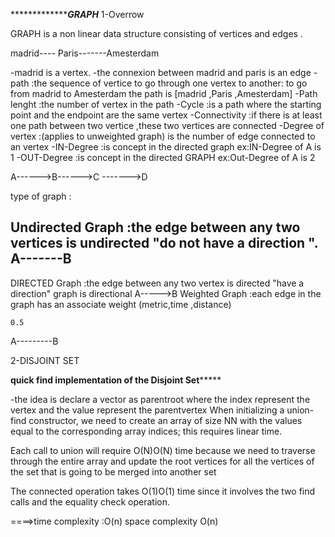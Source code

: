 ********************************GRAPH*******************
1-Overrow 

GRAPH is a  non linear data structure  consisting of vertices and edges  .

madrid---- Paris-------Amesterdam 

-madrid is a vertex.
-the connexion  between madrid and paris is an edge 
-path :the sequence of vertice to go through one vertex to another:
to go  from madrid to Amesterdam the path is [madrid ,Paris ,Amesterdam]
-Path lenght :the number of vertex in the path 
-Cycle :is a path where the starting point and the endpoint are the same vertex 
-Connectivity :if there is at least one path between two vertice ,these two vertices are connected 
-Degree of vertex :(applies to unweighted graph) is the number of edge connected to an vertex
-IN-Degree :is concept in the directed graph ex:IN-Degree of A is 1
-OUT-Degree :is concept in the directed GRAPH ex:Out-Degree of A is 2

A------>B------>C
         ------->D

type of graph : 

Undirected Graph  :the edge between any two vertices is undirected "do not have a direction ".
A-------B
 -------
DIRECTED Graph :the edge between any two vertex is directed "have a direction" graph is directional 
A----->B
Weighted Graph :each edge in the graph has an associate weight (metric,time ,distance)

    0.5
A---------B

2-DISJOINT SET


 ****quick find implementation of the Disjoint Set*********
 

 -the idea is declare a vector as parentroot where the index represent the vertex and the value represent the parentvertex
 When initializing a union-find constructor, we need to create an array of size NN with the values equal to the corresponding array indices; this requires linear time.


 Each call to union will require O(N)O(N) time because we need to traverse through the entire array and update the root vertices for all the vertices of the set that is going to be merged into another set

 The connected operation takes O(1)O(1) time since it involves the two find calls and the equality check operation.

 ====>time complexity :O(n) space complexity O(n)
